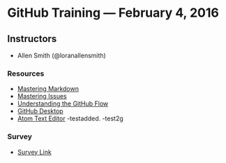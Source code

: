 ﻿# GitHub Training — February 4, 2016

## Instructors
- Allen Smith (@loranallensmith)


### Resources
- [Mastering Markdown](https://guides.github.com/features/mastering-markdown/)
- [Mastering Issues](https://guides.github.com/features/issues/)
- [Understanding the GitHub Flow](https://guides.github.com/introduction/flow/)
- [GitHub Desktop](https://desktop.github.com/)
- [Atom Text Editor](https://atom.io/)
-testadded.
-test2g

### Survey

- [Survey Link](http://www.surveygizmo.com/s3/2574973/GitHub-for-Everyone-Department-of-Homeland-Security-Citizen-Immigration-Services)
